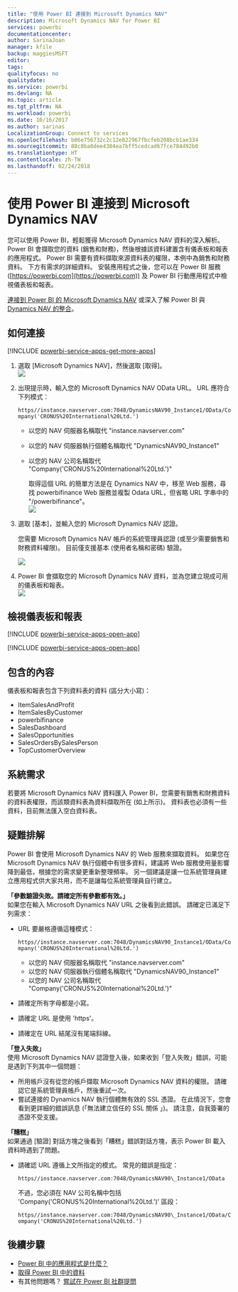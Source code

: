 ```yaml
---
title: "使用 Power BI 連接到 Microsoft Dynamics NAV"
description: Microsoft Dynamics NAV for Power BI
services: powerbi
documentationcenter: 
author: SarinaJoan
manager: kfile
backup: maggiesMSFT
editor: 
tags: 
qualityfocus: no
qualitydate: 
ms.service: powerbi
ms.devlang: NA
ms.topic: article
ms.tgt_pltfrm: NA
ms.workload: powerbi
ms.date: 10/16/2017
ms.author: sarinas
LocalizationGroup: Connect to services
ms.openlocfilehash: b06e756732c2c12e822967fbcfeb208bcb1ae334
ms.sourcegitcommit: 88c8ba8dee4384ea7bff5cedcad67fce784d92b0
ms.translationtype: HT
ms.contentlocale: zh-TW
ms.lasthandoff: 02/24/2018
---
```

# <a name="connect-to-microsoft-dynamics-nav-with-power-bi"></a>使用 Power BI 連接到 Microsoft Dynamics NAV
您可以使用 Power BI，輕鬆獲得 Microsoft Dynamics NAV 資料的深入解析。 Power BI 會擷取您的資料 (銷售和財務)，然後根據該資料建置含有儀表板和報表的應用程式。 Power BI 需要有資料擷取來源資料表的權限，本例中為銷售和財務資料。 下方有需求的詳細資料。 安裝應用程式之後，您可以在 Power BI 服務 ([https://powerbi.com](https://powerbi.com)) 及 Power BI 行動應用程式中檢視儀表板和報表。 

[連接到 Power BI 的 Microsoft Dynamics NAV](https://app.powerbi.com/getdata/services/microsoft-dynamics-nav) 或深入了解 Power BI 與 [Dynamics NAV 的整合](https://powerbi.microsoft.com/integrations/microsoft-dynamics-nav)。

## <a name="how-to-connect"></a>如何連接
[!INCLUDE [powerbi-service-apps-get-more-apps](./includes/powerbi-service-apps-get-more-apps.md)]

1. 選取 [Microsoft Dynamics NAV]，然後選取 [取得]。  
   ![](media/service-connect-to-microsoft-dynamics-nav/mdnav.png)
2. 出現提示時，輸入您的 Microsoft Dynamics NAV OData URL。 URL 應符合下列模式：
   
    `https//instance.navserver.com:7048/DynamicsNAV90_Instance1/OData/Company('CRONUS%20International%20Ltd.')`
   
   * 以您的 NAV 伺服器名稱取代 "instance.navserver.com"
   * 以您的 NAV 伺服器執行個體名稱取代 "DynamicsNAV90\_Instance1"
   * 以您的 NAV 公司名稱取代 "Company('CRONUS%20International%20Ltd.')"
     
     取得這個 URL 的簡單方法是在 Dynamics NAV 中，移至 Web 服務，尋找 powerbifinance Web 服務並複製 Odata URL，但省略 URL 字串中的 "/powerbifinance"。  
     ![](media/service-connect-to-microsoft-dynamics-nav/param.png)
3. 選取 [基本]，並輸入您的 Microsoft Dynamics NAV 認證。
   
    您需要 Microsoft Dynamics NAV 帳戶的系統管理員認證 (或至少需要銷售和財務資料權限)。  目前僅支援基本 (使用者名稱和密碼) 驗證。
   
    ![](media/service-connect-to-microsoft-dynamics-nav/creds.png)
4. Power BI 會擷取您的 Microsoft Dynamics NAV 資料，並為您建立現成可用的儀表板和報表。   
   ![](media/service-connect-to-microsoft-dynamics-nav/dashboard.png)

## <a name="view-the-dashboard-and-reports"></a>檢視儀表板和報表
[!INCLUDE [powerbi-service-apps-open-app](./includes/powerbi-service-apps-open-app.md)]

[!INCLUDE [powerbi-service-apps-open-app](./includes/powerbi-service-apps-what-now.md)]

## <a name="whats-included"></a>包含的內容
儀表板和報表包含下列資料表的資料 (區分大小寫)：  

* ItemSalesAndProfit  
* ItemSalesByCustomer  
* powerbifinance  
* SalesDashboard  
* SalesOpportunities  
* SalesOrdersBySalesPerson  
* TopCustomerOverview  

## <a name="system-requirements"></a>系統需求
若要將 Microsoft Dynamics NAV 資料匯入 Power BI，您需要有銷售和財務資料的資料表權限，而該類資料表為資料擷取所在 (如上所示)。 資料表也必須有一些資料，目前無法匯入空白資料表。

## <a name="troubleshooting"></a>疑難排解
Power BI 會使用 Microsoft Dynamics NAV 的 Web 服務來擷取資料。 如果您在 Microsoft Dynamics NAV 執行個體中有很多資料，建議將 Web 服務使用量影響降到最低，根據您的需求變更重新整理頻率。 另一個建議是讓一位系統管理員建立應用程式供大家共用，而不是讓每位系統管理員自行建立。

**「參數驗證失敗。請確定所有參數都有效。」**  
如果您在輸入 Microsoft Dynamics NAV URL 之後看到此錯誤。 請確定已滿足下列需求：

* URL 要嚴格遵循這種模式：
  
    `https//instance.navserver.com:7048/DynamicsNAV90_Instance1/OData/Company('CRONUS%20International%20Ltd.')`
  
  * 以您的 NAV 伺服器名稱取代 "instance.navserver.com"
  * 以您的 NAV 伺服器執行個體名稱取代 "DynamicsNAV90\_Instance1"
  * 以您的 NAV 公司名稱取代 "Company('CRONUS%20International%20Ltd.')"
* 請確定所有字母都是小寫。  
* 請確定 URL 是使用 'https'。  
* 請確定在 URL 結尾沒有尾端斜線。

**「登入失敗」**  
使用 Microsoft Dynamics NAV 認證登入後，如果收到「登入失敗」錯誤，可能是遇到下列其中一個問題：

* 所用帳戶沒有從您的帳戶擷取 Microsoft Dynamics NAV 資料的權限。 請確認它是系統管理員帳戶，然後重試一次。
* 嘗試連接的 Dynamics NAV 執行個體無有效的 SSL 憑證。 在此情況下，您會看到更詳細的錯誤訊息 (「無法建立信任的 SSL 關係 」)。 請注意，自我簽署的憑證不受支援。

**「糟糕」**  
如果通過 [驗證] 對話方塊之後看到「糟糕」錯誤對話方塊，表示 Power BI 載入資料時遇到了問題。

* 請確認 URL 遵循上文所指定的模式。 常見的錯誤是指定：
  
    `https//instance.navserver.com:7048/DynamicsNAV90\_Instance1/OData`
  
    不過，您必須在 NAV 公司名稱中包括 'Company('CRONUS%20International%20Ltd.')' 區段：
  
    `https//instance.navserver.com:7048/DynamicsNAV90\_Instance1/OData/Company('CRONUS%20International%20Ltd.')`

## <a name="next-steps"></a>後續步驟
* [Power BI 中的應用程式是什麼？](service-install-use-apps.md)
* [取得 Power BI 中的資料](service-get-data.md)
* 有其他問題嗎？ [嘗試在 Power BI 社群提問](http://community.powerbi.com/)

